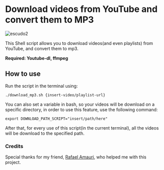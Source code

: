 # Download videos from YouTube and convert them to MP3

![escudo2](https://img.shields.io/badge/license-MIT-green)

This Shell script allows you to download videos(and even playlists) from YouTube, and convert them
to mp3. 

**Required: Youtube-dl, ffmpeg**

## How to use 

Run the script in the terminal using:

```
./download_mp3.sh {insert-video/playlist-url}
```

You can also set a variable in bash, so your videos will be download on a specific directory, in order
to use this feature, use the following command:

```
export DOWNLOAD_PATH_SCRIPT="insert/path/here"
```

After that, for every use of this script(in the current terminal), all the videos will be download to the 
specified path.

### Credits

Special thanks for my friend, [Rafael Amauri](https://github.com/RafaelAmauri), who helped me with this project.
